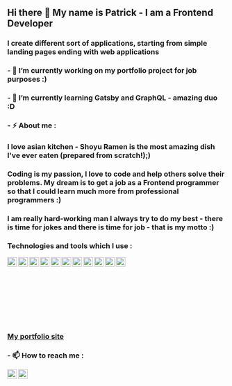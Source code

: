 ## Hi there 👋 My name is Patrick - I am a Frontend Developer

### I create different sort of applications, starting from simple landing pages ending with web applications
### - 🔭 I’m currently working on my portfolio project for job purposes :)
### - 🌱 I’m currently learning Gatsby and GraphQL - amazing duo :D
### - ⚡ About me :

### I love asian kitchen - Shoyu Ramen is the most amazing dish I've ever eaten (prepared from scratch!);)
### Coding is my passion, I love to code and help others solve their problems. My dream is to get a job as a Frontend programmer so that I could learn much more from professional programmers :)
### I am really hard-working man I always try to do my best - there is time for jokes and there is time for job  - that is my motto :)

### Technologies and tools which I use :
<svg fill="#FEDD24" align="left" alt="Patryk Płuciennik | LinkedIn" width="22px" src="https://cdn.jsdelivr.net/npm/simple-icons@3.7.0/icons/javascript.svg" />
<img fill="" align="left" alt="Patryk Płuciennik | LinkedIn" width="22px" src="https://cdn.jsdelivr.net/npm/simple-icons@3.7.0/icons/html5.svg" />
<img fill="" align="left" alt="Patryk Płuciennik | LinkedIn" width="22px" src="https://cdn.jsdelivr.net/npm/simple-icons@3.7.0/icons/css3.svg" />
<img align="left" alt="Patryk Płuciennik | LinkedIn" width="22px" src="https://cdn.jsdelivr.net/npm/simple-icons@3.7.0/icons/react.svg" />
<img align="left" alt="Patryk Płuciennik | LinkedIn" width="22px" src="https://cdn.jsdelivr.net/npm/simple-icons@3.7.0/icons/graphql.svg" />
<img align="left" alt="Patryk Płuciennik | LinkedIn" width="22px" src="https://cdn.jsdelivr.net/npm/simple-icons@3.7.0/icons/redux.svg" />
<img align="left" alt="Patryk Płuciennik | LinkedIn" width="22px" src="https://cdn.jsdelivr.net/npm/simple-icons@3.7.0/icons/gatsby.svg" />
<img align="left" alt="Patryk Płuciennik | LinkedIn" width="22px" src="https://cdn.jsdelivr.net/npm/simple-icons@3.7.0/icons/webpack.svg" />
<img align="left" alt="Patryk Płuciennik | LinkedIn" width="22px" src="https://cdn.jsdelivr.net/npm/simple-icons@3.7.0/icons/node-dot-js.svg" />
<img align="left" alt="Patryk Płuciennik | LinkedIn" width="22px" src="https://cdn.jsdelivr.net/npm/simple-icons@3.7.0/icons/firebase.svg" />
<img align="left" alt="Patryk Płuciennik | LinkedIn" width="22px" src="https://cdn.jsdelivr.net/npm/simple-icons@3.7.0/icons/figma.svg" />
<img align="left" alt="Patryk Płuciennik | LinkedIn" width="22px" src="https://cdn.jsdelivr.net/npm/simple-icons@3.7.0/icons/adobexd.svg" />

</br>

### [My portfolio site][portfolio]

### - 📫 How to reach me :
[<img align="left" alt="Patryk Płuciennik | LinkedIn" width="22px" src="https://cdn.jsdelivr.net/npm/simple-icons@v3/icons/linkedin.svg" />][linkedin]
[<img align="left" alt="Patryk Płuciennik | Facebook" width="22px" src="https://cdn.jsdelivr.net/npm/simple-icons@3.4.0/icons/facebook.svg"/>][facebook]

[facebook]: https://www.facebook.com/profile.php?id=100001872548365
[linkedin]: https://www.linkedin.com/in/patryk-p%C5%82uciennik-a67176192/
[portfolio]: https://patrickinfrontend.netlify.app/
